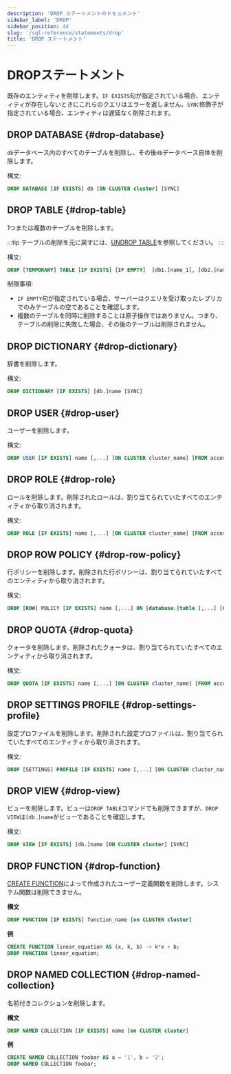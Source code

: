 ```yaml
---
description: 'DROP ステートメントのドキュメント'
sidebar_label: 'DROP'
sidebar_position: 44
slug: '/sql-reference/statements/drop'
title: 'DROP ステートメント'
---
```





# DROPステートメント

既存のエンティティを削除します。`IF EXISTS`句が指定されている場合、エンティティが存在しないときにこれらのクエリはエラーを返しません。`SYNC`修飾子が指定されている場合、エンティティは遅延なく削除されます。

## DROP DATABASE {#drop-database}

`db`データベース内のすべてのテーブルを削除し、その後`db`データベース自体を削除します。

構文:

```sql
DROP DATABASE [IF EXISTS] db [ON CLUSTER cluster] [SYNC]
```

## DROP TABLE {#drop-table}

1つまたは複数のテーブルを削除します。

:::tip
テーブルの削除を元に戻すには、[UNDROP TABLE](/sql-reference/statements/undrop.md)を参照してください。
:::

構文:

```sql
DROP [TEMPORARY] TABLE [IF EXISTS] [IF EMPTY]  [db1.]name_1[, [db2.]name_2, ...] [ON CLUSTER cluster] [SYNC]
```

制限事項:
- `IF EMPTY`句が指定されている場合、サーバーはクエリを受け取ったレプリカでのみテーブルの空であることを確認します。
- 複数のテーブルを同時に削除することは原子操作ではありません。つまり、テーブルの削除に失敗した場合、その後のテーブルは削除されません。

## DROP DICTIONARY {#drop-dictionary}

辞書を削除します。

構文:

```sql
DROP DICTIONARY [IF EXISTS] [db.]name [SYNC]
```

## DROP USER {#drop-user}

ユーザーを削除します。

構文:

```sql
DROP USER [IF EXISTS] name [,...] [ON CLUSTER cluster_name] [FROM access_storage_type]
```

## DROP ROLE {#drop-role}

ロールを削除します。削除されたロールは、割り当てられていたすべてのエンティティから取り消されます。

構文:

```sql
DROP ROLE [IF EXISTS] name [,...] [ON CLUSTER cluster_name] [FROM access_storage_type]
```

## DROP ROW POLICY {#drop-row-policy}

行ポリシーを削除します。削除された行ポリシーは、割り当てられていたすべてのエンティティから取り消されます。

構文:

```sql
DROP [ROW] POLICY [IF EXISTS] name [,...] ON [database.]table [,...] [ON CLUSTER cluster_name] [FROM access_storage_type]
```

## DROP QUOTA {#drop-quota}

クォータを削除します。削除されたクォータは、割り当てられていたすべてのエンティティから取り消されます。

構文:

```sql
DROP QUOTA [IF EXISTS] name [,...] [ON CLUSTER cluster_name] [FROM access_storage_type]
```

## DROP SETTINGS PROFILE {#drop-settings-profile}

設定プロファイルを削除します。削除された設定プロファイルは、割り当てられていたすべてのエンティティから取り消されます。

構文:

```sql
DROP [SETTINGS] PROFILE [IF EXISTS] name [,...] [ON CLUSTER cluster_name] [FROM access_storage_type]
```

## DROP VIEW {#drop-view}

ビューを削除します。ビューは`DROP TABLE`コマンドでも削除できますが、`DROP VIEW`は`[db.]name`がビューであることを確認します。

構文:

```sql
DROP VIEW [IF EXISTS] [db.]name [ON CLUSTER cluster] [SYNC]
```

## DROP FUNCTION {#drop-function}

[CREATE FUNCTION](./create/function.md)によって作成されたユーザー定義関数を削除します。システム関数は削除できません。

**構文**

```sql
DROP FUNCTION [IF EXISTS] function_name [on CLUSTER cluster]
```

**例**

```sql
CREATE FUNCTION linear_equation AS (x, k, b) -> k*x + b;
DROP FUNCTION linear_equation;
```

## DROP NAMED COLLECTION {#drop-named-collection}

名前付きコレクションを削除します。

**構文**

```sql
DROP NAMED COLLECTION [IF EXISTS] name [on CLUSTER cluster]
```

**例**

```sql
CREATE NAMED COLLECTION foobar AS a = '1', b = '2';
DROP NAMED COLLECTION foobar;
```
